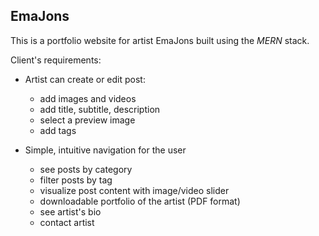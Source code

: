 ## EmaJons ##
This is a portfolio website for artist EmaJons built using the *MERN* stack.

Client's requirements: 

- Artist can create or edit post:
  - add images and videos
  - add title, subtitle, description
  - select a preview image
  - add tags
 
- Simple, intuitive navigation for the user
  - see posts by category
  - filter posts by tag
  - visualize post content with image/video slider
  - downloadable portfolio of the artist (PDF format)
  - see artist's bio
  - contact artist
